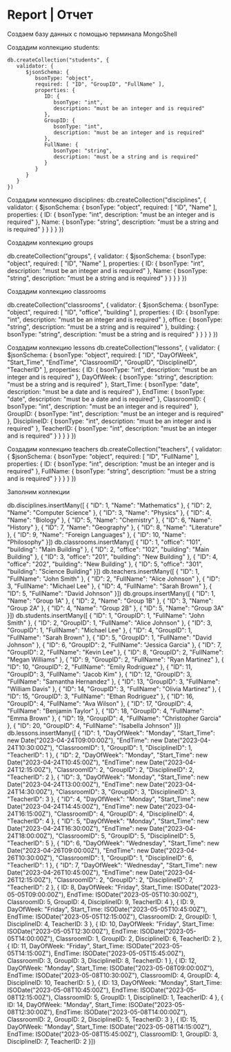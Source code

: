 # Report | Отчет

Создаем базу данных с помощью терминала MongoShell

Создадим коллекцию students: 
```mongo
db.createCollection("students", {
   validator: {
      $jsonSchema: {
         bsonType: "object",
         required: [ "ID", "GroupID", "FullName" ],
         properties: {
            ID: {
               bsonType: "int",
               description: "must be an integer and is required"
            },
            GroupID: {
               bsonType: "int",
               description: "must be an integer and is required"
            },
            FullName: {
               bsonType: "string",
               description: "must be a string and is required"
            }
         }
      }
   }
})
```

Создадим коллекцию disciplines:
db.createCollection("disciplines", {
   validator: {
      $jsonSchema: {
         bsonType: "object",
         required: [ "ID", "Name" ],
         properties: {
            ID: {
               bsonType: "int",
               description: "must be an integer and is required"
            },
            Name: {
               bsonType: "string",
               description: "must be a string and is required"
            }
         }
      }
   }
})

Создадим коллекцию groups

db.createCollection("groups", {
   validator: {
      $jsonSchema: {
         bsonType: "object",
         required: [ "ID", "Name" ],
         properties: {
            ID: {
               bsonType: "int",
               description: "must be an integer and is required"
            },
            Name: {
               bsonType: "string",
               description: "must be a string and is required"
            }
         }
      }
   }
})

Создадим коллекцию classrooms

db.createCollection("classrooms", {
   validator: {
      $jsonSchema: {
         bsonType: "object",
         required: [ "ID", "office", "building" ],
         properties: {
            ID: {
               bsonType: "int",
               description: "must be an integer and is required"
            },
            office: {
               bsonType: "string",
               description: "must be a string and is required"
            },
            building: {
               bsonType: "string",
               description: "must be a string and is required"
            }
         }
      }
   }
})

Создадим коллекцию lessons
db.createCollection("lessons", {
   validator: {
      $jsonSchema: {
         bsonType: "object",
         required: [ "ID", "DayOfWeek", "Start_Time", "EndTime", "ClassroomID", "GroupID", "DisciplineID", "TeacherID" ],
         properties: {
            ID: {
               bsonType: "int",
               description: "must be an integer and is required"
            },
            DayOfWeek: {
               bsonType: "string",
               description: "must be a string and is required"
            },
            Start_Time: {
               bsonType: "date",
               description: "must be a date and is required"
            },
            EndTime: {
               bsonType: "date",
               description: "must be a date and is required"
            },
            ClassroomID: {
               bsonType: "int",
               description: "must be an integer and is required"
            },
            GroupID: {
               bsonType: "int",
               description: "must be an integer and is required"
            },
            DisciplineID: {
               bsonType: "int",
               description: "must be an integer and is required"
            },
            TeacherID: {
               bsonType: "int",
               description: "must be an integer and is required"
            }
         }
      }
   }
})


Создадим коллекцию teachers
db.createCollection("teachers", {
   validator: {
      $jsonSchema: {
         bsonType: "object",
         required: [ "ID", "FullName" ],
         properties: {
            ID: {
               bsonType: "int",
               description: "must be an integer and is required"
            },
            FullName: {
               bsonType: "string",
               description: "must be a string and is required"
            }
         }
      }
   }
})

Заполним коллекции

db.disciplines.insertMany([   {      "ID": 1,      "Name": "Mathematics"   },   {      "ID": 2,      "Name": "Computer Science"   },   {      "ID": 3,      "Name": "Physics"   },   {      "ID": 4,      "Name": "Biology"   },   {      "ID": 5,      "Name": "Chemistry"   },   {      "ID": 6,      "Name": "History"   },   {      "ID": 7,      "Name": "Geography"   },   {      "ID": 8,      "Name": "Literature"   },   {      "ID": 9,      "Name": "Foreign Languages"   },   {      "ID": 10,      "Name": "Philosophy"   }])
db.classrooms.insertMany([   {      "ID": 1,      "office": "101",      "building": "Main Building"   },   {      "ID": 2,      "office": "102",      "building": "Main Building"   },   {      "ID": 3,      "office": "201",      "building": "New Building"   },   {      "ID": 4,      "office": "202",      "building": "New Building"   },   {      "ID": 5,      "office": "301",      "building": "Science Building"   }])
db.teachers.insertMany([   {      "ID": 1,      "FullName": "John Smith"   },   {      "ID": 2,      "FullName": "Alice Johnson"   },   {      "ID": 3,      "FullName": "Michael Lee"   },   {      "ID": 4,      "FullName": "Sarah Brown"   },   {      "ID": 5,      "FullName": "David Johnson"   }])
db.groups.insertMany([   {      "ID": 1,      "Name": "Group 1A"   },   {      "ID": 2,      "Name": "Group 1B"   },   {      "ID": 3,      "Name": "Group 2A"   },   {      "ID": 4,      "Name": "Group 2B"   },   {      "ID": 5,      "Name": "Group 3A"   }])
db.students.insertMany([   {      "ID": 1,      "GroupID": 1,      "FullName": "John Smith"   },   {      "ID": 2,      "GroupID": 1,      "FullName": "Alice Johnson"   },   {      "ID": 3,      "GroupID": 1,      "FullName": "Michael Lee"   },   {      "ID": 4,      "GroupID": 1,      "FullName": "Sarah Brown"   },   {      "ID": 5,      "GroupID": 1,      "FullName": "David Johnson"   },   {      "ID": 6,      "GroupID": 2,      "FullName": "Jessica Garcia"   },   {      "ID": 7,      "GroupID": 2,      "FullName": "Kevin Lee"   },   {      "ID": 8,      "GroupID": 2,      "FullName": "Megan Williams"   },   {      "ID": 9,      "GroupID": 2,      "FullName": "Ryan Martinez"   },   {      "ID": 10,      "GroupID": 2,      "FullName": "Emily Rodriguez"   },   {      "ID": 11,      "GroupID": 3,      "FullName": "Jacob Kim"   },   {      "ID": 12,      "GroupID": 3,      "FullName": "Samantha Hernandez"   },   {      "ID": 13,      "GroupID": 3,      "FullName": "William Davis"   },   {      "ID": 14,      "GroupID": 3,      "FullName": "Olivia Martinez"   },   {      "ID": 15,      "GroupID": 3,      "FullName": "Ethan Rodriguez"   },   {      "ID": 16,      "GroupID": 4,      "FullName": "Ava Wilson"   },   {      "ID": 17,      "GroupID": 4,      "FullName": "Benjamin Taylor"   },   {      "ID": 18,      "GroupID": 4,      "FullName": "Emma Brown"   },   {      "ID": 19,      "GroupID": 4,      "FullName": "Christopher Garcia"   },   {      "ID": 20,      "GroupID": 4,      "FullName": "Isabella Johnson"   }])
db.lessons.insertMany([
   {
      "ID": 1,
      "DayOfWeek": "Monday",
      "Start_Time": new Date("2023-04-24T09:00:00Z"),
      "EndTime": new Date("2023-04-24T10:30:00Z"),
      "ClassroomID": 1,
      "GroupID": 1,
      "DisciplineID": 1,
      "TeacherID": 1
   },
   {
      "ID": 2,
      "DayOfWeek": "Monday",
      "Start_Time": new Date("2023-04-24T10:45:00Z"),
      "EndTime": new Date("2023-04-24T12:15:00Z"),
      "ClassroomID": 2,
      "GroupID": 2,
      "DisciplineID": 2,
      "TeacherID": 2
   },
   {
      "ID": 3,
      "DayOfWeek": "Monday",
      "Start_Time": new Date("2023-04-24T13:00:00Z"),
      "EndTime": new Date("2023-04-24T14:30:00Z"),
      "ClassroomID": 3,
      "GroupID": 3,
      "DisciplineID": 3,
      "TeacherID": 3
   },
   {
      "ID": 4,
      "DayOfWeek": "Monday",
      "Start_Time": new Date("2023-04-24T14:45:00Z"),
      "EndTime": new Date("2023-04-24T16:15:00Z"),
      "ClassroomID": 4,
      "GroupID": 4,
      "DisciplineID": 4,
      "TeacherID": 4
   },
   {
      "ID": 5,
      "DayOfWeek": "Monday",
      "Start_Time": new Date("2023-04-24T16:30:00Z"),
      "EndTime": new Date("2023-04-24T18:00:00Z"),
      "ClassroomID": 5,
      "GroupID": 5,
      "DisciplineID": 5,
      "TeacherID": 5
   },
   {
      "ID": 6,
      "DayOfWeek": "Wednesday",
      "Start_Time": new Date("2023-04-26T09:00:00Z"),
      "EndTime": new Date("2023-04-26T10:30:00Z"),
      "ClassroomID": 1,
      "GroupID": 1,
      "DisciplineID": 6,
      "TeacherID": 1
   },
   {
      "ID": 7,
      "DayOfWeek": "Wednesday",
      "Start_Time": new Date("2023-04-26T10:45:00Z"),
      "EndTime": new Date("2023-04-26T12:15:00Z"),
      "ClassroomID": 2,
      "GroupID": 2,
      "DisciplineID": 7,
      "TeacherID": 2
   },
  {
    ID: 8,
    DayOfWeek: "Friday",
    Start_Time: ISODate("2023-05-05T09:00:00Z"),
    EndTime: ISODate("2023-05-05T10:30:00Z"),
    ClassroomID: 5,
    GroupID: 4,
    DisciplineID: 9,
    TeacherID: 4
  },
  {
    ID: 9,
    DayOfWeek: "Friday",
    Start_Time: ISODate("2023-05-05T10:45:00Z"),
    EndTime: ISODate("2023-05-05T12:15:00Z"),
    ClassroomID: 2,
    GroupID: 1,
    DisciplineID: 4,
    TeacherID: 3
  },
  {
    ID: 10,
    DayOfWeek: "Friday",
    Start_Time: ISODate("2023-05-05T12:30:00Z"),
    EndTime: ISODate("2023-05-05T14:00:00Z"),
    ClassroomID: 1,
    GroupID: 2,
    DisciplineID: 6,
    TeacherID: 2
  },
  {
    ID: 11,
    DayOfWeek: "Friday",
    Start_Time: ISODate("2023-05-05T14:15:00Z"),
    EndTime: ISODate("2023-05-05T15:45:00Z"),
    ClassroomID: 3,
    GroupID: 3,
    DisciplineID: 8,
    TeacherID: 1
  },
  {
    ID: 12,
    DayOfWeek: "Monday",
    Start_Time: ISODate("2023-05-08T09:00:00Z"),
    EndTime: ISODate("2023-05-08T10:30:00Z"),
    ClassroomID: 4,
    GroupID: 4,
    DisciplineID: 10,
    TeacherID: 5
  },
  {
    ID: 13,
    DayOfWeek: "Monday",
    Start_Time: ISODate("2023-05-08T10:45:00Z"),
    EndTime: ISODate("2023-05-08T12:15:00Z"),
    ClassroomID: 5,
    GroupID: 1,
    DisciplineID: 1,
    TeacherID: 4
  },
  {
    ID: 14,
    DayOfWeek: "Monday",
    Start_Time: ISODate("2023-05-08T12:30:00Z"),
    EndTime: ISODate("2023-05-08T14:00:00Z"),
    ClassroomID: 2,
    GroupID: 2,
    DisciplineID: 5,
    TeacherID: 3
  },
  {
    ID: 15,
    DayOfWeek: "Monday",
    Start_Time: ISODate("2023-05-08T14:15:00Z"),
    EndTime: ISODate("2023-05-08T15:45:00Z"),
    ClassroomID: 1,
    GroupID: 3,
    DisciplineID: 7,
    TeacherID: 2
  }])
